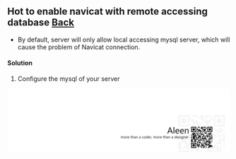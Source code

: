## Hot to enable navicat with remote accessing database [Back](./qa.md)

- By default, server will only allow local accessing mysql server, which will cause the problem of Navicat connection.

#### Solution

1. Configure the mysql of your server

<a href="http://aleen42.github.io/" target="_blank" ><img src="./../pic/tail.gif"></a>

